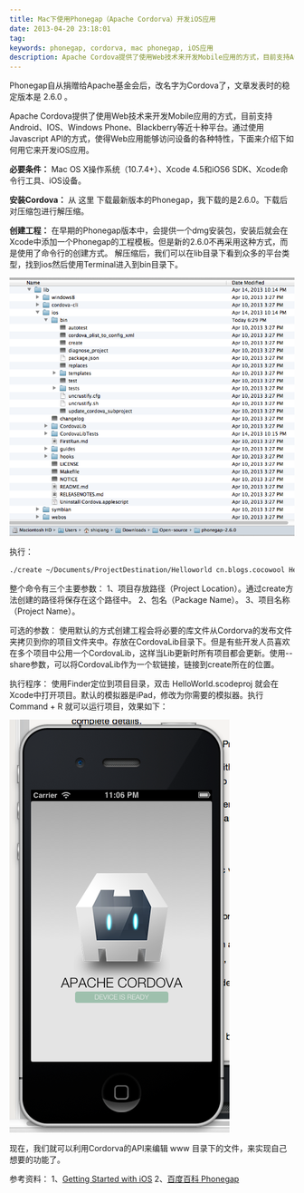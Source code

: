 ```yaml
---
title: Mac下使用Phonegap（Apache Cordorva）开发iOS应用
date: 2013-04-20 23:18:01
tag: 
keywords: phonegap, cordorva, mac phonegap, iOS应用
description: Apache Cordova提供了使用Web技术来开发Mobile应用的方式，目前支持Android、IOS、Windows Phone、Blackberry等近十种平台。通过使用Javascript API的方式，使得Web应用能够访问设备的各种特性，下面来介绍下如何用它来开发iOS应用。
---
```


Phonegap自从捐赠给Apache基金会后，改名字为Cordova了，文章发表时的稳定版本是 2.6.0 。

Apache Cordova提供了使用Web技术来开发Mobile应用的方式，目前支持Android、IOS、Windows Phone、Blackberry等近十种平台。通过使用Javascript API的方式，使得Web应用能够访问设备的各种特性，下面来介绍下如何用它来开发iOS应用。

**必要条件：**
Mac OS X操作系统（10.7.4+）、Xcode 4.5和iOS6 SDK、Xcode命令行工具、iOS设备。

**安装Cordova：**
从 这里 下载最新版本的Phonegap，我下载的是2.6.0。下载后对压缩包进行解压缩。

**创建工程：**
在早期的Phonegap版本中，会提供一个dmg安装包，安装后就会在Xcode中添加一个Phonegap的工程模板。但是新的2.6.0不再采用这种方式，而是使用了命令行的创建方式。
解压缩后，我们可以在lib目录下看到众多的平台类型，找到ios然后使用Terminal进入到bin目录下。

![](20130420-ios-app-develop/20231740-c644dbe5a0c44b59a9bc1acf1e1a1769.png)

执行：

```sh
./create ~/Documents/ProjectDestination/Helloworld cn.blogs.cocowool HelloWorld
```

整个命令有三个主要参数：
1、项目存放路径（Project Location）。通过create方法创建的路径将保存在这个路径中。
2、包名（Package Name）。
3、项目名称（Project Name）。

可选的参数：
使用默认的方式创建工程会将必要的库文件从Cordorva的发布文件夹拷贝到你的项目文件夹中。存放在CordovaLib目录下。但是有些开发人员喜欢在多个项目中公用一个CordovaLib，这样当Lib更新时所有项目都会更新。使用--share参数，可以将CordovaLib作为一个软链接，链接到create所在的位置。

执行程序：
使用Finder定位到项目目录，双击 HelloWorld.scodeproj 就会在Xcode中打开项目。默认的模拟器是iPad，修改为你需要的模拟器。执行 Command + R 就可以运行项目，效果如下：

![](20130420-ios-app-develop/20231710-43b49ab4cf0f4b7885c0d493c313a6ab.png)

现在，我们就可以利用Cordorva的API来编辑 www 目录下的文件，来实现自己想要的功能了。


参考资料：
1、[Getting Started with iOS](http://docs.phonegap.com/en/2.6.0/guide_getting-started_ios_index.md.html#Getting%20Started%20with%20iOS)
2、[百度百科 Phonegap](http://baike.baidu.com/view/4157600.htm)

